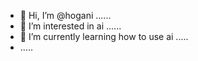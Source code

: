 - 👋 Hi, I’m @hogani ......
- 👀 I’m interested in ai ......
- 🌱 I’m currently learning how to use ai .....
- .....
  

<!---
hogani/hogani is a ✨ special ✨ repository because its `README.md` (this file) appears on your GitHub profile.
You can click the Preview link to take a look at your changes.
--->
